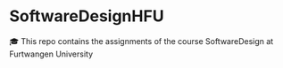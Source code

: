 # SoftwareDesignHFU
🎓 This repo contains the assignments of the course SoftwareDesign at Furtwangen University